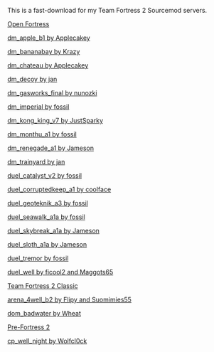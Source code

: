 This is a fast-download for my Team Fortress 2 Sourcemod servers.


<u>Open Fortress</u>


[dm_apple_b1 by Applecakey](https://tf2maps.net/downloads/apple.11921/)

[dm_bananabay by Krazy](https://gamebanana.com/mods/308878)

[dm_chateau by Applecakey](https://tf2maps.net/downloads/chateau.12715/)

[dm_decoy by jan](https://gamebanana.com/mods/308687)

[dm_gasworks_final by nunozki](https://gamebanana.com/mods/151097)

[dm_imperial by fossil](https://tf2maps.net/downloads/imperial.11859/)

[dm_kong_king_v7 by JustSparky](https://gamebanana.com/mods/151104)

[dm_monthu_a1 by fossil](https://tf2maps.net/downloads/monthu.12586/)

[dm_renegade_a1 by Jameson](https://gamebanana.com/mods/298546)

[dm_trainyard by jan](https://gamebanana.com/mods/313810)

[duel_catalyst_v2 by fossil](https://tf2maps.net/downloads/corrupted-keep.12607/)

[duel_corruptedkeep_a1 by coolface](https://tf2maps.net/downloads/corrupted-keep.12607/)

[duel_geoteknik_a3 by fossil](https://tf2maps.net/downloads/geoteknik.12689/)

[duel_seawalk_a1a by fossil](https://tf2maps.net/downloads/seawalk.11966/)

[duel_skybreak_a1a by Jameson](https://tf2maps.net/downloads/skybreak.12766/)

[duel_sloth_a1a by Jameson](https://tf2maps.net/downloads/sloth.12710/)

[duel_tremor by fossil](https://tf2maps.net/downloads/tremor.11906/)

[duel_well by ficool2 and Maggots65](https://gamebanana.com/mods/151048)


<u>Team Fortress 2 Classic</u>


[arena_4well_b2 by Flipy and Suomimies55](https://gamebanana.com/mods/309922)

[dom_badwater by Wheat](https://gamebanana.com/mods/309956)



<u>Pre-Fortress 2</u>


[cp_well_night by Wolfcl0ck](https://gamebanana.com/mods/367118)
